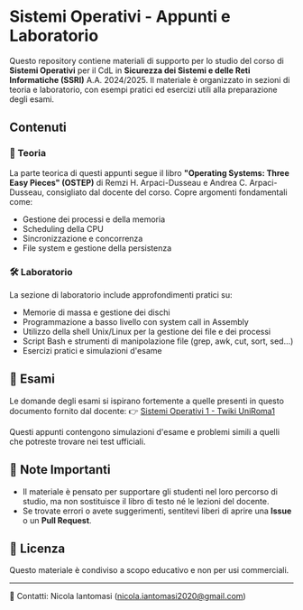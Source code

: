 # Sistemi Operativi - Appunti e Laboratorio

Questo repository contiene materiali di supporto per lo studio del corso di **Sistemi Operativi** per il CdL in **Sicurezza dei Sistemi e delle Reti Informatiche (SSRI)** A.A. 2024/2025. Il materiale è organizzato in sezioni di teoria e laboratorio, con esempi pratici ed esercizi utili alla preparazione degli esami.

## Contenuti

### 📖 Teoria
La parte teorica di questi appunti segue il libro **"Operating Systems: Three Easy Pieces" (OSTEP)** di Remzi H. Arpaci-Dusseau e Andrea C. Arpaci-Dusseau, consigliato dal docente del corso. Copre argomenti fondamentali come:
- Gestione dei processi e della memoria
- Scheduling della CPU
- Sincronizzazione e concorrenza
- File system e gestione della persistenza

### 🛠️ Laboratorio
La sezione di laboratorio include approfondimenti pratici su:
- Memorie di massa e gestione dei dischi
- Programmazione a basso livello con system call in Assembly
- Utilizzo della shell Unix/Linux per la gestione dei file e dei processi
- Script Bash e strumenti di manipolazione file (grep, awk, cut, sort, sed...)
- Esercizi pratici e simulazioni d'esame

## 📌 Esami
Le domande degli esami si ispirano fortemente a quelle presenti in questo documento fornito dal docente:
👉 [Sistemi Operativi 1 - Twiki UniRoma1](http://twiki.di.uniroma1.it/twiki/view/Sistemioperativi1)

Questi appunti contengono simulazioni d'esame e problemi simili a quelli che potreste trovare nei test ufficiali.

## 📢 Note Importanti
- Il materiale è pensato per supportare gli studenti nel loro percorso di studio, ma non sostituisce il libro di testo né le lezioni del docente.
- Se trovate errori o avete suggerimenti, sentitevi liberi di aprire una **Issue** o un **Pull Request**.

## 📜 Licenza
Questo materiale è condiviso a scopo educativo e non per usi commerciali.

---
📧 Contatti: Nicola Iantomasi (nicola.iantomasi2020@gmail.com)